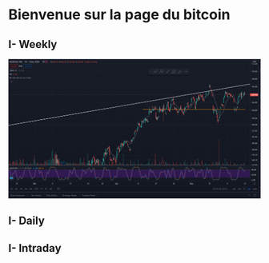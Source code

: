 # Bienvenue sur la page du bitcoin

## I- Weekly

![image](https://github.com/VlrTRD/analyse_technique/blob/Cryptomonnaies/BTCUSD/Charts/22052021BTC.png)

## I- Daily


## I- Intraday
